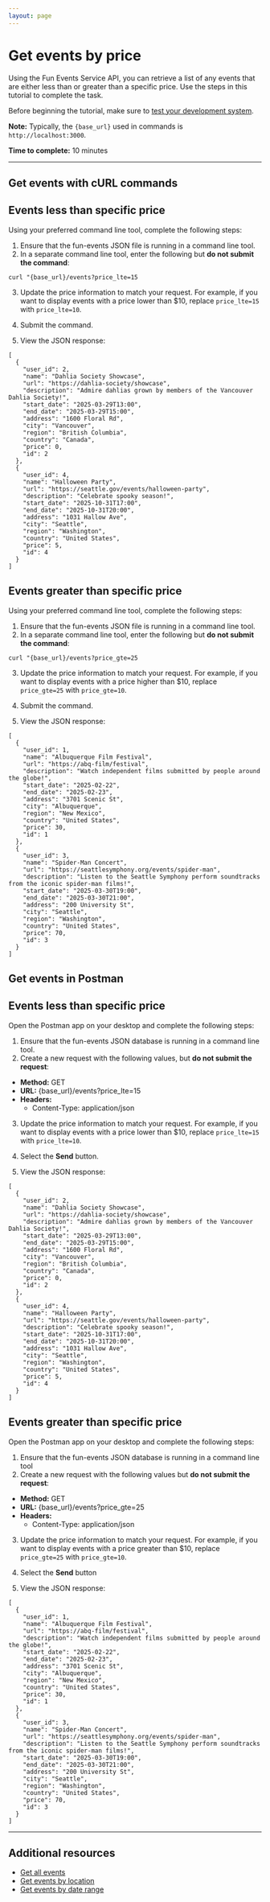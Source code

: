```yaml
---
layout: page
---
```


# Get events by price
Using the Fun Events Service API, you can retrieve a list of any events that are either less than or greater than a specific price. Use the steps in this tutorial to complete the task.

Before beginning the tutorial, make sure to [test your development system](../tutorials/getting-started.md).

**Note:** Typically, the `{base_url}` used in commands is `http://localhost:3000`.

**Time to complete:** 10 minutes

---
## Get events with cURL commands
## Events less than specific price
Using your preferred command line tool, complete the following steps:

1. Ensure that the fun-events JSON file is running in a command line tool.
2. In a separate command line tool, enter the following but **do not submit the command**:
```shell
curl "{base_url}/events?price_lte=15
```
3. Update the price information to match your request. For example, if you want to display events with a price lower than $10, replace `price_lte=15` with `price_lte=10`.

4. Submit the command.
5. View the JSON response:
```shell
[
  {
    "user_id": 2,
    "name": "Dahlia Society Showcase",
    "url": "https://dahlia-society/showcase",
    "description": "Admire dahlias grown by members of the Vancouver Dahlia Society!",
    "start_date": "2025-03-29T13:00",
    "end_date": "2025-03-29T15:00",
    "address": "1600 Floral Rd",
    "city": "Vancouver",
    "region": "British Columbia",
    "country": "Canada",
    "price": 0,
    "id": 2
  },
  {
    "user_id": 4,
    "name": "Halloween Party",
    "url": "https://seattle.gov/events/halloween-party",
    "description": "Celebrate spooky season!",
    "start_date": "2025-10-31T17:00",
    "end_date": "2025-10-31T20:00",
    "address": "1031 Hallow Ave",
    "city": "Seattle",
    "region": "Washington",
    "country": "United States",
    "price": 5,
    "id": 4
  }
]
```

## Events greater than specific price
Using your preferred command line tool, complete the following steps:

1. Ensure that the fun-events JSON file is running in a command line tool.
2. In a separate command line tool, enter the following but **do not submit the command**:
```shell
curl "{base_url}/events?price_gte=25
```
3. Update the price information to match your request. For example, if you want to display events with a price higher than $10, replace `price_gte=25` with `price_gte=10`.

4. Submit the command.
5. View the JSON response:
```shell
[
  {
    "user_id": 1,
    "name": "Albuquerque Film Festival",
    "url": "https://abq-film/festival",
    "description": "Watch independent films submitted by people around the globe!",
    "start_date": "2025-02-22",
    "end_date": "2025-02-23",
    "address": "3701 Scenic St",
    "city": "Albuquerque",
    "region": "New Mexico",
    "country": "United States",
    "price": 30,
    "id": 1
  },
  {
    "user_id": 3,
    "name": "Spider-Man Concert",
    "url": "https://seattlesymphony.org/events/spider-man",
    "description": "Listen to the Seattle Symphony perform soundtracks from the iconic spider-man films!",
    "start_date": "2025-03-30T19:00",
    "end_date": "2025-03-30T21:00",
    "address": "200 University St",
    "city": "Seattle",
    "region": "Washington",
    "country": "United States",
    "price": 70,
    "id": 3
  }
]
```

## Get events in Postman
## Events less than specific price
Open the Postman app on your desktop and complete the following steps:

1. Ensure that the fun-events JSON database is running in a command line tool.
2. Create a new request with the following values, but **do not submit the request**:
- **Method:** GET
- **URL:** {base_url}/events?price_lte=15
- **Headers:**
  - Content-Type: application/json

3. Update the price information to match your request. For example, if you want to display events with a price lower than $10, replace `price_lte=15` with `price_lte=10`.

4. Select the **Send** button.

5. View the JSON response:
```shell
[
  {
    "user_id": 2,
    "name": "Dahlia Society Showcase",
    "url": "https://dahlia-society/showcase",
    "description": "Admire dahlias grown by members of the Vancouver Dahlia Society!",
    "start_date": "2025-03-29T13:00",
    "end_date": "2025-03-29T15:00",
    "address": "1600 Floral Rd",
    "city": "Vancouver",
    "region": "British Columbia",
    "country": "Canada",
    "price": 0,
    "id": 2
  },
  {
    "user_id": 4,
    "name": "Halloween Party",
    "url": "https://seattle.gov/events/halloween-party",
    "description": "Celebrate spooky season!",
    "start_date": "2025-10-31T17:00",
    "end_date": "2025-10-31T20:00",
    "address": "1031 Hallow Ave",
    "city": "Seattle",
    "region": "Washington",
    "country": "United States",
    "price": 5,
    "id": 4
  }
]
```

## Events greater than specific price
Open the Postman app on your desktop and complete the following steps:

1. Ensure that the fun-events JSON database is running in a command line tool
2. Create a new request with the following values but **do not submit the request**:
- **Method:** GET
- **URL:** {base_url}/events?price_gte=25
- **Headers:**
  - Content-Type: application/json

3. Update the price information to match your request. For example, if you want to display events with a price greater than $10, replace `price_gte=25` with `price_gte=10`.

4. Select the **Send** button

5. View the JSON response:
```shell
[
  {
    "user_id": 1,
    "name": "Albuquerque Film Festival",
    "url": "https://abq-film/festival",
    "description": "Watch independent films submitted by people around the globe!",
    "start_date": "2025-02-22",
    "end_date": "2025-02-23",
    "address": "3701 Scenic St",
    "city": "Albuquerque",
    "region": "New Mexico",
    "country": "United States",
    "price": 30,
    "id": 1
  },
  {
    "user_id": 3,
    "name": "Spider-Man Concert",
    "url": "https://seattlesymphony.org/events/spider-man",
    "description": "Listen to the Seattle Symphony perform soundtracks from the iconic spider-man films!",
    "start_date": "2025-03-30T19:00",
    "end_date": "2025-03-30T21:00",
    "address": "200 University St",
    "city": "Seattle",
    "region": "Washington",
    "country": "United States",
    "price": 70,
    "id": 3
  }
]
```
---
## Additional resources

* [Get all events](get-events.md)
* [Get events by location](get-events-by-location.md)
* [Get events by date range](get-events-by-date-range.md)